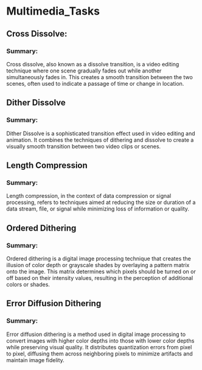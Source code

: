 # Multimedia_Tasks

## Cross Dissolve:
### Summary:
Cross dissolve, also known as a dissolve transition, is a video editing technique where one scene gradually fades out while another simultaneously fades in. This creates a smooth transition between the two scenes, often used to indicate a passage of time or change in location.

## Dither Dissolve
### Summary:
Dither Dissolve is a sophisticated transition effect used in video editing and animation. It combines the techniques of dithering and dissolve to create a visually smooth transition between two video clips or scenes.

## Length Compression
### Summary: 
Length compression, in the context of data compression or signal processing, refers to techniques aimed at reducing the size or duration of a data stream, file, or signal while minimizing loss of information or quality.

## Ordered Dithering
### Summary: 
Ordered dithering is a digital image processing technique that creates the illusion of color depth or grayscale shades by overlaying a pattern matrix onto the image. This matrix determines which pixels should be turned on or off based on their intensity values, resulting in the perception of additional colors or shades.

## Error Diffusion Dithering
### Summary: 
Error diffusion dithering is a method used in digital image processing to convert images with higher color depths into those with lower color depths while preserving visual quality. It distributes quantization errors from pixel to pixel, diffusing them across neighboring pixels to minimize artifacts and maintain image fidelity.
